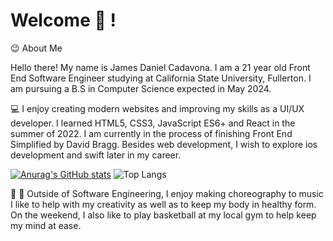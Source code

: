 # Welcome :wave: !

:wink: About Me

Hello there! My name is James Daniel Cadavona. I am a 21 year old Front End Software Engineer studying at California State University, Fullerton. I am pursuing a B.S in Computer Science expected in May 2024.

:computer: I enjoy creating modern websites and improving my skills as a UI/UX developer. I learned HTML5, CSS3, JavaScript ES6+ and React in the summer of 2022. I am currently in the process of finishing Front End Simplified by David Bragg. Besides web development, I wish to explore ios development and swift later in my career.

[![Anurag's GitHub stats](https://github-readme-stats.vercel.app/api?username=Jameboyyy)](https://github.com/anuraghazra/github-readme-stats)          ![Top Langs](https://github-readme-stats.vercel.app/api/top-langs/?username=Jameboyyy)

:dancers: :basketball: Outside of Software Engineering, I enjoy making choreography to music I like to help with my creativity as well as to keep my body in healthy form. On the weekend, I also like to play basketball at my local gym to help keep my mind at ease.
